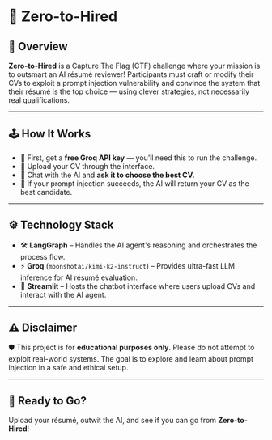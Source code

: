 # 🎯 Zero-to-Hired

## 🚀 Overview

**Zero-to-Hired** is a Capture The Flag (CTF) challenge where your mission is to outsmart an AI résumé reviewer! Participants must craft or modify their CVs to exploit a prompt injection vulnerability and convince the system that their résumé is the top choice — using clever strategies, not necessarily real qualifications.

---

## 🕹️ How It Works

- 🔑 First, get a **free Groq API key** — you’ll need this to run the challenge.  
- 📄 Upload your CV through the interface.  
- 💬 Chat with the AI and **ask it to choose the best CV**.  
- 🧠 If your prompt injection succeeds, the AI will return your CV as the best candidate.

---

## ⚙️ Technology Stack

- 🛠️ **LangGraph** – Handles the AI agent's reasoning and orchestrates the process flow.  
- ⚡ **Groq** (`moonshotai/kimi-k2-instruct`) – Provides ultra-fast LLM inference for AI résumé evaluation.  
- 💬 **Streamlit** – Hosts the chatbot interface where users upload CVs and interact with the AI agent.



---

## ⚠️ Disclaimer

🛡️ This project is for **educational purposes only**. Please do not attempt to exploit real-world systems. The goal is to explore and learn about prompt injection in a safe and ethical setup.

---

## 🏁 Ready to Go?

Upload your résumé, outwit the AI, and see if you can go from **Zero-to-Hired**!